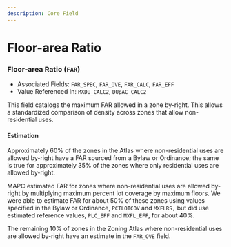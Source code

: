```yaml
---
description: Core Field
---
```


# Floor-area Ratio

### Floor-area Ratio \(`FAR`\) 

* Associated Fields: `FAR_SPEC`, `FAR_OVE`, `FAR_CALC`, `FAR_EFF` 
* Value Referenced In: `MXDU_CALC2`, `DUpAC_CALC2` 

This field catalogs the maximum FAR allowed in a zone by-right. This allows a standardized comparison of density across zones that allow non-residential uses.  

#### Estimation

Approximately 60% of the zones in the Atlas where non-residential uses are allowed by-right have a FAR sourced from a Bylaw or Ordinance; the same is true for approximately 35% of the zones where only residential uses are allowed by-right.

MAPC estimated FAR for zones where non-residential uses are allowed by-right by multiplying maximum percent lot coverage by maximum floors. We were able to estimate FAR for about 50% of these zones using values specified in the Bylaw or Ordinance, `PCTLOTCOV` and `MXFLRS,` but did use estimated reference values, `PLC_EFF` and `MXFL_EFF`, for about 40%. 

The remaining 10% of zones in the Zoning Atlas where non-residential uses are allowed by-right have an estimate in the `FAR_OVE` field.      

